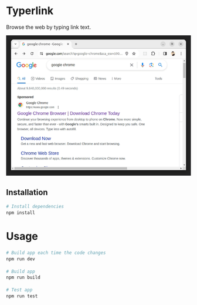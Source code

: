 # Typerlink

Browse the web by typing link text.

![](https://github.com/weiying-chen/typerlink/blob/main/demo.gif)

## Installation

```bash
# Install dependencies
npm install
```

# Usage

```bash
# Build app each time the code changes
npm run dev

# Build app
npm run build

# Test app
npm run test
```
